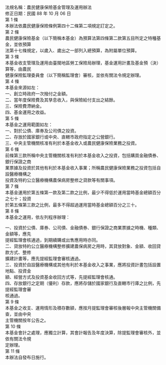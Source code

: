 法規名稱：農民健康保險基金管理及運用辦法  
修正日期：民國 88 年 10 月 06 日  
第 1 條  
本辦法依農民健康保險條例第四十二條第二項規定訂定之。  
第 2 條  
農民健康保險基金（以下簡稱本基金）為預算法第四條第二款第五目所定之特種基金，並依預算  
法第十七條規定，以歲入、歲出之一部列入總預算，為附屬單位預算。  
第 3 條  
本基金收支管理及運用由臺閩地區勞工保險局辦理，基金運用計畫及基金預（決）算等，由農民  
健康保險監理委員會（以下簡稱監理會）審核，並依有關法令規定辦理。  
第 4 條  
本基金來源如左：  
一、創立時政府一次撥付之金額。  
二、當年度保險費及其孳息收入，與保險給付支出之結餘。  
三、保險費滯納金。  
四、基金運用之收益。  
第 5 條  
本基金之運用範圍如左：  
一、對於公債、庫券及公司債之投資。  
二、存放於國家銀行或中央、直轄市政府指定之公營銀行。  
三、中央主管機關核准有利於本基金收入或農民健康保險業務之投資。  
第 6 條  
前條第三款所稱中央主管機關核准有利於本基金收入之投資，包括購買金融債券、銀行保證之商  
業票據及投資於其他有利於本基金收入事業；所稱農民健康保險業務之投資包括自設醫療機構之  
投資及特約公立醫療機構農保病房整修之貸款等有關事項。  
第 7 條  
本基金運用於第五條第一款及第二款之比例，最少不得低於運用當時基金總額百分之七十；投資  
於第五條第三款之比例，最多不得超過運用當時基金總額百分之三十。  
第 8 條  
本基金之運用，依左列程序辦理：  


一、投資於公債、庫券、公司債、金融債券、銀行保證之商業票據之時機、種類、金額等，應先  
提經監理會核通過，到期續購或出售應用時亦同。  
二、貸放特約公立醫療機構整修擴建農保病房之用時，其貸放對象、金額、收回貸款方式、整修  
擴建計畫等，應先提經監理會審核通過。  
三、投資於自設醫療機構或其他有利於本基金收入之事業，應將投資計畫包括設置地點、投資金  
額、經營方式及投資基金收回方式等，先提經監理會核通。  
四、存放銀行之定期（優利）存款，應將存儲於國家銀行及直轄市行庫之比例，先提經監理會審  
核通過。  
第 9 條  
本基金之收支、運用情形及積存數額，應按月提監理會審核後層報中央主管機關備查，並由中央  
主管機關按年公告之。  
第 10 條  
本基金會計之處理，應獨立計算，其會計報告及年度決算，除提監理會審核外，並依有關法令規  
定辦理。  
第 11 條  
本辦法自發布日施行。  


